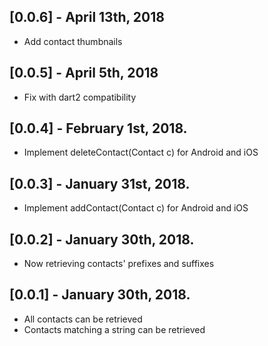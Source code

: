 ## [0.0.6] - April 13th, 2018

* Add contact thumbnails

## [0.0.5] - April 5th, 2018

* Fix with dart2 compatibility

## [0.0.4] - February 1st, 2018.

* Implement deleteContact(Contact c) for Android and iOS

## [0.0.3] - January 31st, 2018.

* Implement addContact(Contact c) for Android and iOS

## [0.0.2] - January 30th, 2018.

* Now retrieving contacts' prefixes and suffixes

## [0.0.1] - January 30th, 2018.

* All contacts can be retrieved
* Contacts matching a string can be retrieved

